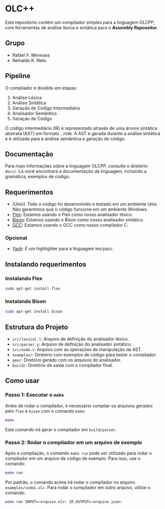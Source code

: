 # OLC++

Este repositório contém um compilador simples para a linguagem OLCPP, com ferramentas de análise léxica e sintática para o **Assembly Raposeitor**.

## Grupo

- Rafael F. Meneses
- Reinaldo K. Neto

## Pipeline

O compilador é dividido em etapas:

1. Análise Léxica
2. Análise Sintática
3. Geração de Código Intermediário
4. Analisador Semântico
5. Geração de Código

O código intermediário (IR) é representado através de uma árvore sintática abstrata (AST) em formato `.JSON`. A AST é gerada durante a análise sintática e é utilizada para a análise semântica e geração de código.

## Documentação

Para mais informações sobre a linguagem OLCPP, consulte o diretório `docs/`. Lá você encontrará a documentação da linguagem, incluindo a gramática, exemplos de código.

## Requerimentos

- [Unix]: Todo o código foi desenvolvido e testado em um ambiente Unix. Não garantimos que o código funcione em um ambiente Windows.
- [Flex](https://github.com/westes/flex): Estamos usando o Flex como nosso analisador léxico.
- [Bison](https://www.gnu.org/software/bison/): Estamos usando o Bison como nosso analisador sintático.
- [GCC](https://gcc.gnu.org/): Estamos usando o GCC como nosso compilador C.

### Opcional

- [Yash](https://marketplace.visualstudio.com/items?itemName=daohong-emilio.yash): É um highlighter para a linguagem lex/yacc.

## Instalando requerimentos

### Instalando Flex

```bash
sudo apt-get install flex
```

### Instalando Bison

```bash
sudo apt-get install bison
```

## Estrutura do Projeto

- `src/lexical.l`: Arquivo de definição do analisador léxico.
- `src/parser.y`: Arquivo de definição do analisador sintático.
- `src/node.c`: Arquivo com as operações de manipulação da AST.
- `examples/`: Diretório com exemplos de código para testar o compilador.
- `gen/`: Diretório gerado com os arquivos do analisador.
- `build/`: Diretório de saída com o compilador final.

## Como usar

### Passo 1: Executar o `make`

Antes de rodar o compilador, é necessário compilar os arquivos gerados pelo `flex` e `bison` com o comando `make`:

```bash
make
```

Este comando irá gerar o compilador em `build/parser`.

### Passo 2: Rodar o compilador em um arquivo de exemplo

Após a compilação, o comando `make run` pode ser utilizado para rodar o compilador em um arquivo de código de exemplo. Para isso, use o comando:

```bash
make run
```

Por padrão, o comando acima irá rodar o compilador no arquivo `examples/code1.olc`. Para rodar o compilador em outro arquivo, utilize o comando:

```bash
make run INPUT=<arquivo.olc> IR_OUTPUT=<arquivo.json>
```
